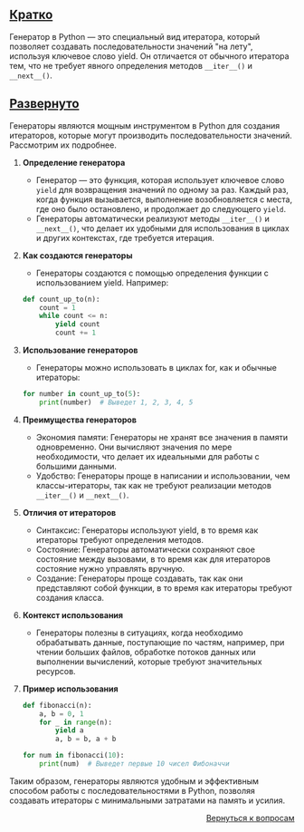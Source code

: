 ## <u>Кратко</u>

Генератор в Python — это специальный вид итератора, который позволяет создавать последовательности значений "на лету",
используя ключевое слово yield. Он отличается от обычного итератора тем, что не требует явного определения методов
`__iter__()` и `__next__()`.

## <u>Развернуто</u>

Генераторы являются мощным инструментом в Python для создания итераторов, которые могут производить последовательности
значений. Рассмотрим их подробнее.

1. **Определение генератора**
    - Генератор — это функция, которая использует ключевое слово `yield` для возвращения значений по одному за раз.
      Каждый раз, когда функция вызывается, выполнение возобновляется с места, где оно было остановлено, и продолжает
      до следующего `yield`.
    - Генераторы автоматически реализуют методы `__iter__()` и `__next__()`, что делает их удобными для использования в
      циклах и других контекстах, где требуется итерация.

2. **Как создаются генераторы**
    - Генераторы создаются с помощью определения функции с использованием yield. Например:
    ```Python
    def count_up_to(n):
        count = 1
        while count <= n:
            yield count
            count += 1
    ```

3. **Использование генераторов**
    - Генераторы можно использовать в циклах for, как и обычные итераторы:
    ```Python
    for number in count_up_to(5):
        print(number)  # Выведет 1, 2, 3, 4, 5
    ```

4. **Преимущества генераторов**
    - Экономия памяти: Генераторы не хранят все значения в памяти одновременно. Они вычисляют значения по мере
      необходимости, что делает их идеальными для работы с большими данными.
    - Удобство: Генераторы проще в написании и использовании, чем классы-итераторы, так как не требуют реализации
      методов `__iter__()` и `__next__()`.

5. **Отличия от итераторов**
    - Синтаксис: Генераторы используют yield, в то время как итераторы требуют определения методов.
    - Состояние: Генераторы автоматически сохраняют свое состояние между вызовами, в то время как для итераторов
      состояние нужно управлять вручную.
    - Создание: Генераторы проще создавать, так как они представляют собой функции, в то время как итераторы требуют
      создания класса.

6. **Контекст использования**
    - Генераторы полезны в ситуациях, когда необходимо обрабатывать данные, поступающие по частям, например, при чтении
      больших файлов, обработке потоков данных или выполнении вычислений, которые требуют значительных ресурсов.

7. **Пример использования**
    ```Python
    def fibonacci(n):
        a, b = 0, 1
        for _ in range(n):
            yield a
            a, b = b, a + b

    for num in fibonacci(10):
        print(num)  # Выведет первые 10 чисел Фибоначчи
    ```

Таким образом, генераторы являются удобным и эффективным способом работы с последовательностями в Python, позволяя
создавать итераторы с минимальными затратами на память и усилия.

<div align="right">

[Вернуться к вопросам](../Вопросы.md)

</div>
